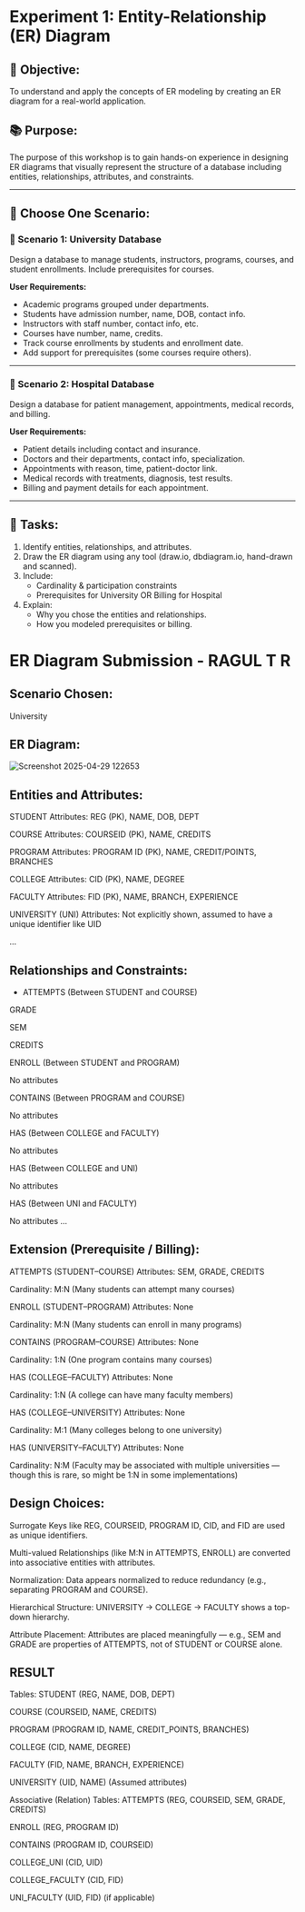 # Experiment 1: Entity-Relationship (ER) Diagram

## 🎯 Objective:
To understand and apply the concepts of ER modeling by creating an ER diagram for a real-world application.

## 📚 Purpose:
The purpose of this workshop is to gain hands-on experience in designing ER diagrams that visually represent the structure of a database including entities, relationships, attributes, and constraints.

---

## 🧪 Choose One Scenario:

### 🔹 Scenario 1: University Database
Design a database to manage students, instructors, programs, courses, and student enrollments. Include prerequisites for courses.

**User Requirements:**
- Academic programs grouped under departments.
- Students have admission number, name, DOB, contact info.
- Instructors with staff number, contact info, etc.
- Courses have number, name, credits.
- Track course enrollments by students and enrollment date.
- Add support for prerequisites (some courses require others).

---

### 🔹 Scenario 2: Hospital Database
Design a database for patient management, appointments, medical records, and billing.

**User Requirements:**
- Patient details including contact and insurance.
- Doctors and their departments, contact info, specialization.
- Appointments with reason, time, patient-doctor link.
- Medical records with treatments, diagnosis, test results.
- Billing and payment details for each appointment.

---

## 📝 Tasks:
1. Identify entities, relationships, and attributes.
2. Draw the ER diagram using any tool (draw.io, dbdiagram.io, hand-drawn and scanned).
3. Include:
   - Cardinality & participation constraints
   - Prerequisites for University OR Billing for Hospital
4. Explain:
   - Why you chose the entities and relationships.
   - How you modeled prerequisites or billing.

# ER Diagram Submission - RAGUL T R

## Scenario Chosen:
University 

## ER Diagram:

![Screenshot 2025-04-29 122653](https://github.com/user-attachments/assets/e02390e0-823d-4602-bb5e-c079f563cfee)


## Entities and Attributes:
STUDENT
Attributes: REG (PK), NAME, DOB, DEPT

COURSE
Attributes: COURSEID (PK), NAME, CREDITS

PROGRAM
Attributes: PROGRAM ID (PK), NAME, CREDIT/POINTS, BRANCHES

COLLEGE
Attributes: CID (PK), NAME, DEGREE

FACULTY
Attributes: FID (PK), NAME, BRANCH, EXPERIENCE

UNIVERSITY (UNI)
Attributes: Not explicitly shown, assumed to have a unique identifier like UID


...

## Relationships and Constraints:
- ATTEMPTS (Between STUDENT and COURSE)

GRADE

SEM

CREDITS

ENROLL (Between STUDENT and PROGRAM)

No attributes

CONTAINS (Between PROGRAM and COURSE)

No attributes

HAS (Between COLLEGE and FACULTY)

No attributes

HAS (Between COLLEGE and UNI)

No attributes

HAS (Between UNI and FACULTY)

No attributes
...

## Extension (Prerequisite / Billing):
ATTEMPTS (STUDENT–COURSE)
Attributes: SEM, GRADE, CREDITS

Cardinality: M:N (Many students can attempt many courses)

ENROLL (STUDENT–PROGRAM)
Attributes: None

Cardinality: M:N (Many students can enroll in many programs)

CONTAINS (PROGRAM–COURSE)
Attributes: None

Cardinality: 1:N (One program contains many courses)

HAS (COLLEGE–FACULTY)
Attributes: None

Cardinality: 1:N (A college can have many faculty members)

HAS (COLLEGE–UNIVERSITY)
Attributes: None

Cardinality: M:1 (Many colleges belong to one university)

HAS (UNIVERSITY–FACULTY)
Attributes: None

Cardinality: N:M (Faculty may be associated with multiple universities — though this is rare, so might be 1:N in some implementations)



## Design Choices:
Surrogate Keys like REG, COURSEID, PROGRAM ID, CID, and FID are used as unique identifiers.

Multi-valued Relationships (like M:N in ATTEMPTS, ENROLL) are converted into associative entities with attributes.

Normalization: Data appears normalized to reduce redundancy (e.g., separating PROGRAM and COURSE).

Hierarchical Structure: UNIVERSITY → COLLEGE → FACULTY shows a top-down hierarchy.

Attribute Placement: Attributes are placed meaningfully — e.g., SEM and GRADE are properties of ATTEMPTS, not of STUDENT or COURSE alone.
## RESULT
Tables:
STUDENT (REG, NAME, DOB, DEPT)

COURSE (COURSEID, NAME, CREDITS)

PROGRAM (PROGRAM ID, NAME, CREDIT_POINTS, BRANCHES)

COLLEGE (CID, NAME, DEGREE)

FACULTY (FID, NAME, BRANCH, EXPERIENCE)

UNIVERSITY (UID, NAME) (Assumed attributes)

Associative (Relation) Tables:
ATTEMPTS (REG, COURSEID, SEM, GRADE, CREDITS)

ENROLL (REG, PROGRAM ID)

CONTAINS (PROGRAM ID, COURSEID)

COLLEGE_UNI (CID, UID)

COLLEGE_FACULTY (CID, FID)

UNI_FACULTY (UID, FID) (if applicable)
